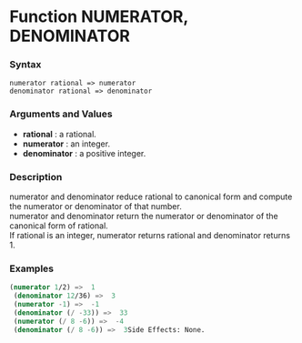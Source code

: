 <!-- Generated on 05/10/2020 by https://github.com/anto2oo/clhs-evolved -->

# Function NUMERATOR, DENOMINATOR

### Syntax
`numerator rational => numerator`  
`denominator rational => denominator`  


### Arguments and Values
- **rational** : a rational.   
- **numerator** : an integer.   
- **denominator** : a positive integer.   


### Description
numerator and denominator reduce rational to canonical form and compute the numerator or denominator of that number.  
numerator and denominator return the numerator or denominator of the canonical form of rational.  
If rational is an integer, numerator returns rational and denominator returns 1.



### Examples
```lisp 
(numerator 1/2) =>  1
 (denominator 12/36) =>  3
 (numerator -1) =>  -1
 (denominator (/ -33)) =>  33
 (numerator (/ 8 -6)) =>  -4
 (denominator (/ 8 -6)) =>  3Side Effects: None.
```
